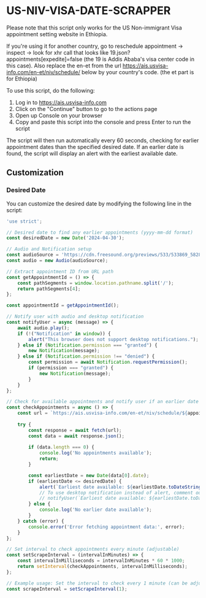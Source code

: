 # US-NIV-VISA-DATE-SCRAPPER

Please note that this script only works for the US Non-immigrant Visa appointment setting website in Ethiopia.

If you're using it for another country, go to reschedule appointment -> inspect -> look for xhr call that looks like
19.json?appointments[expedite]=false (the 19 is Addis Ababa's visa center code in this case). Also replace the en-et from the
url <https://ais.usvisa-info.com/en-et/niv/schedule/> below by your country's code. (the et part is for Ethiopia)

To use this script, do the following:

1. Log in to <https://ais.usvisa-info.com>
2. Click on the "Continue" button to go to the actions page
3. Open up Console on your browser
4. Copy and paste this script into the console and press Enter to run the script

The script will then run automatically every 60 seconds, checking for earlier appointment dates than the specified desired date. If an earlier date is found, the script will display an alert with the earliest available date.

## Customization

### Desired Date

You can customize the desired date by modifying the following line in the script:

```javascript
'use strict';

// Desired date to find any earlier appointments (yyyy-mm-dd format)
const desiredDate = new Date('2024-04-30');

// Audio and Notification setup
const audioSource = 'https://cdn.freesound.org/previews/533/533869_5828667-lq.mp3';
const audio = new Audio(audioSource);

// Extract appointment ID from URL path
const getAppointmentId = () => {
    const pathSegments = window.location.pathname.split('/');
    return pathSegments[4];
};

const appointmentId = getAppointmentId();

// Notify user with audio and desktop notification
const notifyUser = async (message) => {
    await audio.play();
    if (!("Notification" in window)) {
        alert("This browser does not support desktop notifications.");
    } else if (Notification.permission === "granted") {
        new Notification(message);
    } else if (Notification.permission !== "denied") {
        const permission = await Notification.requestPermission();
        if (permission === "granted") {
            new Notification(message);
        }
    }
};

// Check for available appointments and notify user if an earlier date is found
const checkAppointments = async () => {
    const url = `https://ais.usvisa-info.com/en-et/niv/schedule/${appointmentId}/appointment/days/19.json?appointments[expedite]=false`;
    
    try {
        const response = await fetch(url);
        const data = await response.json();
        
        if (data.length === 0) {
            console.log('No appointments available');
            return;
        }

        const earliestDate = new Date(data[0].date);
        if (earliestDate <= desiredDate) {
            alert(`Earliest date available: ${earliestDate.toDateString()}`);
            // To use desktop notification instead of alert, comment out the line above and uncomment the line below
            // notifyUser(`Earliest date available: ${earliestDate.toDateString()}`);
        } else {
            console.log('No earlier date available');
        }
    } catch (error) {
        console.error('Error fetching appointment data:', error);
    }
};

// Set interval to check appointments every minute (adjustable)
const setScrapeInterval = (intervalInMinutes) => {
    const intervalInMilliseconds = intervalInMinutes * 60 * 1000;
    return setInterval(checkAppointments, intervalInMilliseconds);
};

// Example usage: Set the interval to check every 1 minute (can be adjusted)
const scrapeInterval = setScrapeInterval(1);
```
